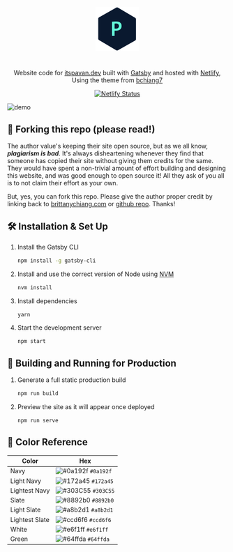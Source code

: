 <div align="center">
  <img alt="Logo" src="https://raw.githubusercontent.com/impeekay/portfolio/master/src/images/logo.png" width="100" />
</div>
<h1></h1>
<p align="center">
  Website code for <a href="https://itspavan.dev" target="_blank">itspavan.dev</a> built with <a href="https://www.gatsbyjs.org/" target="_blank">Gatsby</a> and hosted with <a href="https://www.netlify.com/" target="_blank">Netlify</a>, Using the theme from <a href="https://github.com/bchiang7/v4" target="_blank">bchiang7</a>
</p>
<p align="center">
  <a href="https://app.netlify.com/sites/brittanychiang/deploys" target="_blank">
    <img src="https://api.netlify.com/api/v1/badges/1963b488-7b78-48c9-9e2d-6fb5e47ab3af/deploy-status" alt="Netlify Status" />
  </a>
</p>

![demo](https://raw.githubusercontent.com/impeekay/portfolio/master/src/images/demo.png)

## 🚨 Forking this repo (please read!)

The author value's keeping their site open source, but as we all know, _**plagiarism is bad**_. It's always disheartening whenever they find that someone has copied their site without giving them credits for the same. They would have spent a non-trivial amount of effort building and designing this website, and was good enough to open source it! All they ask of you all is to not claim their effort as your own.

But, yes, you can fork this repo. Please give the author proper credit by linking back to [brittanychiang.com](https://brittanychiang.com) or [github repo](https://github.com/bchiang7/v4). Thanks!

## 🛠 Installation & Set Up

1. Install the Gatsby CLI

   ```sh
   npm install -g gatsby-cli
   ```

2. Install and use the correct version of Node using [NVM](https://github.com/nvm-sh/nvm)

   ```sh
   nvm install
   ```

3. Install dependencies

   ```sh
   yarn
   ```

4. Start the development server

   ```sh
   npm start
   ```

## 🚀 Building and Running for Production

1. Generate a full static production build

   ```sh
   npm run build
   ```

1. Preview the site as it will appear once deployed

   ```sh
   npm run serve
   ```

## 🎨 Color Reference

| Color          | Hex                                                                |
| -------------- | ------------------------------------------------------------------ |
| Navy           | ![#0a192f](https://via.placeholder.com/10/0a192f?text=+) `#0a192f` |
| Light Navy     | ![#172a45](https://via.placeholder.com/10/0a192f?text=+) `#172a45` |
| Lightest Navy  | ![#303C55](https://via.placeholder.com/10/303C55?text=+) `#303C55` |
| Slate          | ![#8892b0](https://via.placeholder.com/10/8892b0?text=+) `#8892b0` |
| Light Slate    | ![#a8b2d1](https://via.placeholder.com/10/a8b2d1?text=+) `#a8b2d1` |
| Lightest Slate | ![#ccd6f6](https://via.placeholder.com/10/ccd6f6?text=+) `#ccd6f6` |
| White          | ![#e6f1ff](https://via.placeholder.com/10/e6f1ff?text=+) `#e6f1ff` |
| Green          | ![#64ffda](https://via.placeholder.com/10/64ffda?text=+) `#64ffda` |
